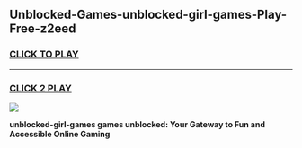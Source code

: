 
## Unblocked-Games-unblocked-girl-games-Play-Free-z2eed
<h3>
<a href="https://premium76.site?title=unblocked-girl-games&ref=21A">CLICK TO PLAY</a></h3>
<hr>

<h3>
<a href="https://premium76.site?title=unblocked-girl-games&ref=21A">CLICK 2 PLAY</a>
  
</h3>

<a href="https://premium76.site?title=unblocked-girl-games&ref=21A"><img src="https://clearcache.store/games.png"></a>


**unblocked-girl-games games unblocked: Your Gateway to Fun and Accessible Online Gaming**
